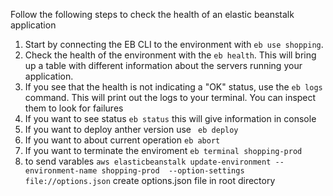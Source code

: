Follow the following steps to check the health of an elastic beanstalk application

1. Start by connecting the EB CLI to the environment with `eb use shopping`.
2. Check the health of the environment with the `eb health`. This will bring up a table with different information about the servers running your application.
3. If you see that the health is not indicating a "OK" status, use the `eb logs` command. This will print out the logs to your terminal. You can inspect them to look for failures
4. If you want to see status `eb status` this will give information in console
5. If you want to deploy anther version use ` eb deploy`
6. If you want to about current operation `eb abort`
6. If you want to terminate the enviroment `eb terminal shopping-prod` 
7. to send varables `aws elasticbeanstalk update-environment --environment-name shopping-prod  --option-settings file://options.json` create options.json file in root directory